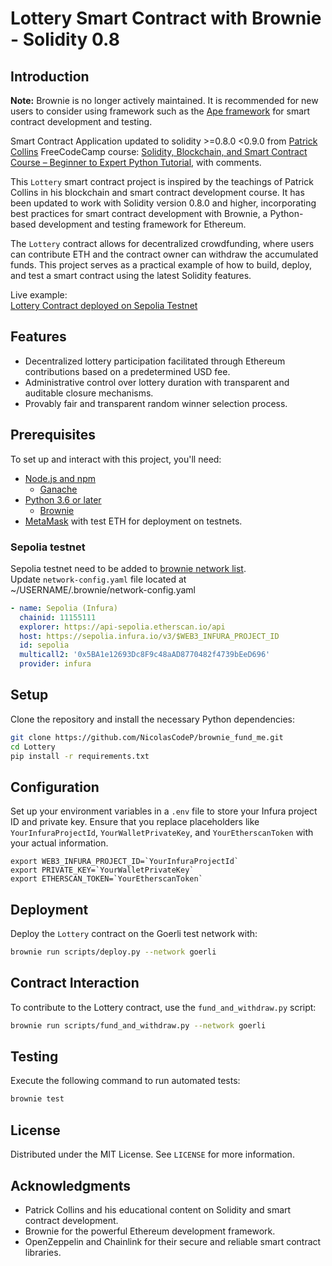 # Lottery Smart Contract with Brownie - Solidity 0.8

## Introduction

**Note:** Brownie is no longer actively maintained. It is recommended for new users to consider using framework such as the [Ape framework](https://github.com/ApeWorX/ape) for smart contract development and testing.

Smart Contract Application updated to solidity >=0.8.0 <0.9.0 from [Patrick Collins](https://github.com/PatrickAlphaC/smartcontract-lottery) FreeCodeCamp course: [Solidity, Blockchain, and Smart Contract Course – Beginner to Expert Python Tutorial](https://www.youtube.com/watch?v=M576WGiDBdQ&t=27270s), with comments.

This `Lottery` smart contract project is inspired by the teachings of Patrick Collins in his blockchain and smart contract development course. It has been updated to work with Solidity version 0.8.0 and higher, incorporating best practices for smart contract development with Brownie, a Python-based development and testing framework for Ethereum.

The `Lottery` contract allows for decentralized crowdfunding, where users can contribute ETH and the contract owner can withdraw the accumulated funds. This project serves as a practical example of how to build, deploy, and test a smart contract using the latest Solidity features.

Live example:  
[Lottery Contract deployed on Sepolia Testnet](https://sepolia.etherscan.io/address/0xd24b673d89d7f6fe5d8d42af41172e608db433f8)

## Features

- Decentralized lottery participation facilitated through Ethereum contributions based on a predetermined USD fee.
- Administrative control over lottery duration with transparent and auditable closure mechanisms.
- Provably fair and transparent random winner selection process.

## Prerequisites

To set up and interact with this project, you'll need:

- [Node.js and npm](https://nodejs.org/)
  - [Ganache](https://github.com/trufflesuite/ganache)
- [Python 3.6 or later](https://www.python.org/downloads/)
  - [Brownie](https://eth-brownie.readthedocs.io/en/stable/install.html)
- [MetaMask](https://metamask.io) with test ETH for deployment on testnets.

### Sepolia testnet

Sepolia testnet need to be added to [brownie network list](https://ethereum.stackexchange.com/questions/147238/infura-network-support-for-sepollia-in-brownie).  
Update `network-config.yaml` file located at ~/USERNAME/.brownie/network-config.yaml

```yaml
- name: Sepolia (Infura)
  chainid: 11155111
  explorer: https://api-sepolia.etherscan.io/api
  host: https://sepolia.infura.io/v3/$WEB3_INFURA_PROJECT_ID
  id: sepolia
  multicall2: '0x5BA1e12693Dc8F9c48aAD8770482f4739bEeD696'
  provider: infura
```

## Setup

Clone the repository and install the necessary Python dependencies:

```bash
git clone https://github.com/NicolasCodeP/brownie_fund_me.git
cd Lottery
pip install -r requirements.txt
```

## Configuration

Set up your environment variables in a `.env` file to store your Infura project ID and private key.
Ensure that you replace placeholders like `YourInfuraProjectId`, `YourWalletPrivateKey`, and `YourEtherscanToken` with your actual information.

```plaintext
export WEB3_INFURA_PROJECT_ID=`YourInfuraProjectId`
export PRIVATE_KEY=`YourWalletPrivateKey`
export ETHERSCAN_TOKEN=`YourEtherscanToken`
```

## Deployment

Deploy the `Lottery` contract on the Goerli test network with:

```bash
brownie run scripts/deploy.py --network goerli
```

## Contract Interaction

To contribute to the Lottery contract, use the `fund_and_withdraw.py` script:

```bash
brownie run scripts/fund_and_withdraw.py --network goerli
```

## Testing

Execute the following command to run automated tests:

```bash
brownie test
```

## License

Distributed under the MIT License. See `LICENSE` for more information.

## Acknowledgments

- Patrick Collins and his educational content on Solidity and smart contract development.
- Brownie for the powerful Ethereum development framework.
- OpenZeppelin and Chainlink for their secure and reliable smart contract libraries.
